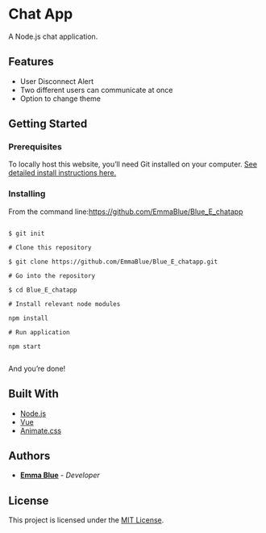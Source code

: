 # Chat App

A Node.js chat application.

## Features

* User Disconnect Alert
* Two different users can communicate at once
* Option to change theme

## Getting Started

### Prerequisites

To locally host this website, you’ll need Git installed on your computer.
[See detailed install instructions here.](https://gist.github.com/derhuerst/1b15ff4652a867391f03)

### Installing

From the command line:https://github.com/EmmaBlue/Blue_E_chatapp

```# Initialize git

$ git init

# Clone this repository

$ git clone https://github.com/EmmaBlue/Blue_E_chatapp.git

# Go into the repository

$ cd Blue_E_chatapp

# Install relevant node modules

npm install

# Run application 

npm start


```

And you’re done!

## Built With

* [Node.js](https://nodejs.org/en/)
* [Vue](https://vuejs.org/)
* [Animate.css](https://daneden.github.io/animate.css/)

## Authors

* [**Emma Blue**](https://github.com/EmmaBlue) - *Developer*

## License

This project is licensed under the [MIT License](https://opensource.org/licenses/MIT/).
